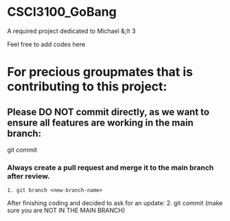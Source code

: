 # CSCI3100_GoBang
A required project dedicated to Michael &;lt 3

Feel free to add codes here

# For precious groupmates that is contributing to this project:
## Please DO NOT commit directly, as we want to ensure all features are working in the main branch:
git commit
### Always create a pull request and merge it to the main branch after review.
    1. git branch <new-branch-name>
After finishing coding and decided to ask for an update:
    2. git commit (make sure you are NOT IN THE MAIN BRANCH)
    